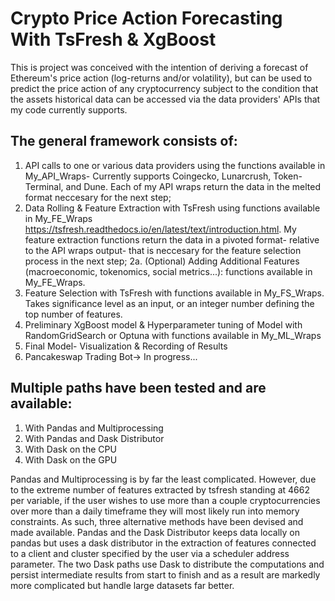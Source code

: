 # Crypto Price Action Forecasting With TsFresh & XgBoost
This is project was conceived with the intention of deriving a forecast of Ethereum's price action (log-returns and/or volatility), but can be used to predict the price action of any cryptocurrency subject to the condition that the assets historical data can be accessed via the data providers' APIs that my code currently supports.  

## The general framework consists of:
1. API calls to one or various data providers using the functions available in My_API_Wraps- Currently supports Coingecko, Lunarcrush, Token-Terminal, and Dune. Each of my API wraps return the data in the melted format neccesary for the next step;
2. Data Rolling & Feature Extraction with TsFresh using functions available in My_FE_Wraps https://tsfresh.readthedocs.io/en/latest/text/introduction.html. My feature extraction functions return the data in a pivoted format- relative to the API wraps output- that is neccesary for the feature selection process in the next step;
 2a. (Optional) Adding Additional Features (macroeconomic, tokenomics, social metrics...): functions available in My_FE_Wraps.
4. Feature Selection with TsFresh with functions available in My_FS_Wraps. Takes significance level as an input, or an integer number defining the top number of features. 
5. Preliminary XgBoost model & Hyperparameter tuning of Model with RandomGridSearch or Optuna with functions available in My_ML_Wraps
6. Final Model- Visualization & Recording of Results 
7. Pancakeswap Trading Bot-> In progress...

## Multiple paths have been tested and are available:
1. With Pandas and Multiprocessing
2. With Pandas and Dask Distributor
3. With Dask on the CPU
4. With Dask on the GPU
   
Pandas and Multiprocessing is by far the least complicated. However, due to the extreme number of features extracted by tsfresh standing at 4662 per variable, if the user wishes to use more than a couple cryptocurrencies over more than a daily timeframe they will most likely run into memory constraints. As such, three alternative methods have been devised and made available. Pandas and the Dask Distributor keeps data locally on pandas but uses a dask distributor in the extraction of features connected to a client and cluster specified by the user via a scheduler address parameter. The two Dask paths use Dask to distribute the computations and persist intermediate results from start to finish and as a result are markedly more complicated but handle large datasets far better.

